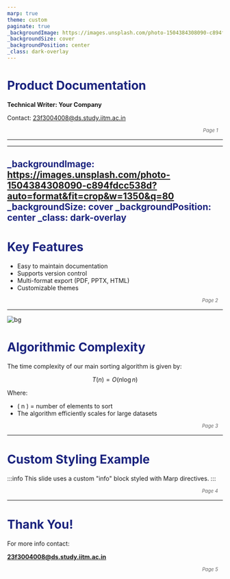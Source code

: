 ```yaml
---
marp: true
theme: custom
paginate: true
_backgroundImage: https://images.unsplash.com/photo-1504384308090-c894fdcc538d?auto=format&fit=crop&w=1350&q=80
_backgroundSize: cover
_backgroundPosition: center
_class: dark-overlay
---
```


<!--
Custom theme CSS for Marp
You can customize colors, fonts, etc.
-->
<style>
section {
  font-family: 'Segoe UI', Tahoma, Geneva, Verdana, sans-serif;
  color: #333;
  background-color: #f9f9f9;
}
h1, h2, h3 {
  color: #1a237e;
}
footer {
  font-size: 0.8em;
  color: #666;
  text-align: right;
  padding-right: 1em;
  font-style: italic;
}
</style>

<!--
Define the theme for Marp via YAML and CSS
-->
<!--
You can also define CSS variables here if you want to override Marp default theme variables.
-->

<!--
Note: Marp custom themes usually go in separate CSS files, but inline CSS works for simplicity.
-->

<!-- First slide -->
# Product Documentation

**Technical Writer: Your Company**

Contact: <23f3004008@ds.study.iitm.ac.in>

<footer>Page 1</footer>

---

<!-- Slide with background image -->
<!-- Marp directive for background image -->
<!-- The image URL should be accessible locally or via URL -->

<!-- Background image slide -->
<!-- You can replace the URL with any image you want -->

<!-- Use class: lead to make text bigger -->

<!-- Using Marp directive to add background image -->
<!-- Add custom styling below -->

<!--
background-image: url('https://images.unsplash.com/photo-1504384308090-c894fdcc538d?auto=format&fit=crop&w=1350&q=80')
background-size: cover
background-position: center
-->

<!--
Add this directive in YAML for Marp or as a comment above slide
-->

<!-- Slide with background image and overlay for readability -->
<!-- We'll do a dark overlay with CSS on this slide -->

<!-- Markdown slide -->
<!-- Add background image directive in frontmatter for this slide -->

<!-- Using comment style: -->

<!--
_backgroundImage: https://images.unsplash.com/photo-1504384308090-c894fdcc538d?auto=format&fit=crop&w=1350&q=80
_backgroundSize: cover
_backgroundPosition: center
-->

<!-- Marp recommends using comments with underscores for background settings -->

<!-- So putting it together: -->

<!-- Next slide -->

<!--
---
_backgroundImage: https://images.unsplash.com/photo-1504384308090-c894fdcc538d?auto=format&fit=crop&w=1350&q=80
_backgroundSize: cover
_backgroundPosition: center
---
-->

<!-- Now actual content -->

---
_backgroundImage: https://images.unsplash.com/photo-1504384308090-c894fdcc538d?auto=format&fit=crop&w=1350&q=80
_backgroundSize: cover
_backgroundPosition: center
_class: dark-overlay
---

# Key Features

- Easy to maintain documentation
- Supports version control
- Multi-format export (PDF, PPTX, HTML)
- Customizable themes

<footer>Page 2</footer>

<style>
section.dark-overlay {
  position: relative;
  color: white;
}
section.dark-overlay::before {
  content: "";
  position: absolute;
  inset: 0;
  background: rgba(0,0,0,0.5);
  z-index: 0;
}
section.dark-overlay > * {
  position: relative;
  z-index: 1;
}
</style>

---
![bg](https://images.unsplash.com/photo-1504384308090-c894fdcc538d?auto=format&fit=crop&w=1350&q=80)
# Algorithmic Complexity

The time complexity of our main sorting algorithm is given by:

$$
T(n) = O(n \log n)
$$

Where:

- \( n \) = number of elements to sort
- The algorithm efficiently scales for large datasets

<footer>Page 3</footer>

---

# Custom Styling Example

:::info
This slide uses a custom "info" block styled with Marp directives.
:::

<style>
/* Styling for info block */
section .remark-slide-content blockquote.info {
  background: #e8f0fe;
  border-left: 6px solid #1a237e;
  padding: 1em 1.5em;
  color: #1a237e;
  font-style: normal;
  border-radius: 4px;
}
</style>

<footer>Page 4</footer>

---

# Thank You!

For more info contact:

**23f3004008@ds.study.iitm.ac.in**

<footer>Page 5</footer>

